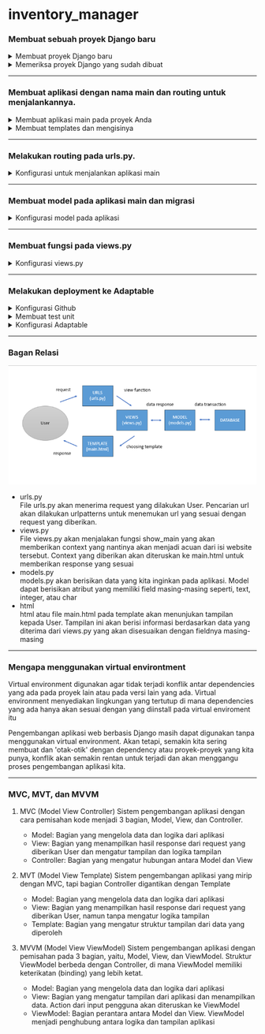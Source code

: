# inventory_manager

### Membuat sebuah proyek Django baru
<details>
<summary> Membuat proyek Django baru </summary>
  
1. Buat sebuah direktori (_folder_) baru di tempat yang ada inginkan dengan nama `inventory_manager`
2. Klik kanan pada folder yang telah Anda buat dan pilih `Copy as path`
3. Tekan Win + X dan pilih 'Terminal (Admin)'
4. Pada Terminal ketik 'cd' dan tekan Ctrl + V untuk _paste_ alamat dari direktori yang sudah kita buat. Tampilan dari kode Anda harusnya terlihat sepeti ini:
```
cd "C:\Users\direktoriAnda\inventory_manager"
```
- Tekan enter untuk pindah ke direktori `inventory_manager` pada Terminal.
5. Buat virtual environment baru dengan perintah berikut
```
 python -m venv env
```
6. Aktivasi virtual environment dengan perintah berikut
```
 env\Scripts\activate.bat
```
<p align="center"> atau </p>

```
 env\Scripts\activate
```
- Jika virtual environment sudah menyala akan ditandai dengan `(env)` pada Terminal
7. Dalam direktori yang sama buat sebuah file `requirements.txt` yang berisi dependencies:
```
django
gunicorn
whitenoise
psycopg2-binary
requests
urllib3
```
8. Pastikan virtual environment menyala dan install dependencies dengan perintah berikut:
  ```
    pip install -r requirements.txt
  ```
9. Buat proyek Django baru dengan nama `inventory_manager` dengan perintah berikut:
  ```
    django-admin startproject invenetory .
  ```
10. Tambahkan `*` ke `ALLOWED_HOST` di `settings.py` untuk keperluan deployment dengan perintah berikut
 ```
 ...
 ALLOWED_HOSTS = ["*"]
 ...

 ```
</details>
<details>
<summary> Memeriksa proyek Django yang sudah dibuat </summary>

1. Jalankan server untuk mengecek apakah proyek Django sudah berjalan. 
```
python manage.py runserver
```
2. Buka `http://localhost:8000` di peramban Anda. Jika ada animasi roket maka proyek Django Anda sudah berjalan.

</details>

---
### Membuat aplikasi dengan nama main dan routing untuk menjalankannya.
<details>
<summary> Membuat aplikasi main pada proyek Anda </summary>
  
  1. Buka terminal di direktori proyek Django Anda dan jalakan virtual environment
  
  ```
  cd "C:\Users\direktoriAnda\inventory_manager"
  env\Scripts\activate.bat
  ```

2. Buat aplikasi main dengan perintah berikut.
  ```
  python manage.py startapp main
  ```
3. Tambahkan aplikasi main ke INSTALLED_APPS di settings.py inventory_manager agar aplikasi tersebut dapat diakses

```python
INSTALLED_APPS = [
...,
'main',
...
]    
```
</details>
<details>
<summary> Membuat templates dan mengisinya </summary>
  
1. Buat direktori baru bernama `templates` pada direktori `main`
2. Buat sebuah file baru bernama `main.html` yang berisi
  
```
<h1>Inventory Manager 00</h1>

<h5>Nama: </h5>
<p>{{ myName }}<p>
<h5>Kelas: </h5>
<p>{{ class }}<p>
<h5>Nama Aplikasi: </h5>
<p>{{ appName }}<p>

<h5>Nama Produk: </h5>
<p>{{ name }}<p>
<h5>Jumlah: </h5>
<p>{{ amount }}<p>
<h5>Deskripsi: </h5>
<p>{{ description }}<p>
```

- Sesuaikan isi `main.html` dengan preferensi Anda
</details>

---
### Melakukan routing pada urls.py.
<details>
<summary> Konfigurasi untuk menjalankan aplikasi main </summary>

1. Buat file baru bernama `urls.py` pada direktori `main`
```
from django.urls import path #Definisi pola URL
from main.views import show_main #Fungsi dari views.py untuk tampilan

app_name = 'main'

urlpatterns = [
    path('', show_main, name='show_main'),
]
```
2. Buka direktori `inventory_manager` dan cari file `urls.py` (berbeda dari file di direktori `main`)
3. Tambahkan fungsi `include` dengan perintah
```
...
from django.urls import path, include 
...
```

4. Tambahkan rute url yang akan mengarahkan tampilan ke `main `
```
urlpatterns = [
...
path('main/', include('main.urls')),
...
]
```
</details>

---
### Membuat model pada aplikasi main dan migrasi
<details>
<summary> Konfigurasi model pada aplikasi </summary>

1. Buat model dengan cara membuka direktori aplikasi main di `models.py`
```
from django.db import models

# Create your models here.

class Product(models.Model):
    name = models.CharField(max_length=255)
    amount = models.IntegerField()
    description = models.TextField()
    price = models.IntegerField(default=0)
```

2. Lakukan migrasi agar perubahan model dapat tersimpan
```
python manage.py makemigrations
python manage.py migrate
```
</details>

---
### Membuat fungsi pada views.py
<details>
<summary> Konfigurasi views.py</summary>

1. Buka file `views.py` di direktori `main` dan tambahkan kode beikut
```
from django.shortcuts import render

# Create your views here.
def show_main(request):
    context = {
        'myName' : 'Arya Kusuma Daniswara',
        'class' : 'PBP B',
        'appName' : 'inventory00',
        'name': 'Botol',
        'amount': '2',
        'description' : 'Botol 500 ml yang sangat bagus'
    }

    return render(request, "main.html", context)
```
- File `views.py` akan melengkapi template `main.html` yang sudah dibuat
</details>

---
### Melakukan deployment ke Adaptable 
<details>
<summary> Konfigurasi Github</summary>

1. Buat repositori baru dengan nama `inventory_manager`
2. Tambahkan file `.gitignore`
 ```
  # Django
  *.log
  *.pot
  *.pyc
  __pycache__
  db.sqlite3
  media

  # Backup files
  *.bak 

  # If you are using PyCharm
  # User-specific stuff
  .idea/**/workspace.xml
  .idea/**/tasks.xml
  .idea/**/usage.statistics.xml
  .idea/**/dictionaries
  .idea/**/shelf

  # AWS User-specific
  .idea/**/aws.xml

  # Generated files
  .idea/**/contentModel.xml

  # Sensitive or high-churn files
  .idea/**/dataSources/
  .idea/**/dataSources.ids
  .idea/**/dataSources.local.xml
  .idea/**/sqlDataSources.xml
  .idea/**/dynamic.xml
  .idea/**/uiDesigner.xml
  .idea/**/dbnavigator.xml

  # Gradle
  .idea/**/gradle.xml
  .idea/**/libraries

  # File-based project format
  *.iws

  # IntelliJ
  out/

  # JIRA plugin
  atlassian-ide-plugin.xml

  # Python
  *.py[cod] 
  *$py.class 

  # Distribution / packaging 
  .Python build/ 
  develop-eggs/ 
  dist/ 
  downloads/ 
  eggs/ 
  .eggs/ 
  lib/ 
  lib64/ 
  parts/ 
  sdist/ 
  var/ 
  wheels/ 
  *.egg-info/ 
  .installed.cfg 
  *.egg 
  *.manifest 
  *.spec 

  # Installer logs 
  pip-log.txt 
  pip-delete-this-directory.txt 

  # Unit test / coverage reports 
  htmlcov/ 
  .tox/ 
  .coverage 
  .coverage.* 
  .cache 
  .pytest_cache/ 
  nosetests.xml 
  coverage.xml 
  *.cover 
  .hypothesis/ 

  # Jupyter Notebook 
  .ipynb_checkpoints 

  # pyenv 
  .python-version 

  # celery 
  celerybeat-schedule.* 

  # SageMath parsed files 
  *.sage.py 

  # Environments 
  .env 
  .venv 
  env/ 
  venv/ 
  ENV/ 
  env.bak/ 
  venv.bak/ 

  # mkdocs documentation 
  /site 

  # mypy 
  .mypy_cache/ 

  # Sublime Text
  *.tmlanguage.cache 
  *.tmPreferences.cache 
  *.stTheme.cache 
  *.sublime-workspace 
  *.sublime-project 

  # sftp configuration file 
  sftp-config.json 

  # Package control specific files Package 
  Control.last-run 
  Control.ca-list 
  Control.ca-bundle 
  Control.system-ca-bundle 
  GitHub.sublime-settings 

  # Visual Studio Code
  .vscode/* 
  !.vscode/settings.json 
  !.vscode/tasks.json 
  !.vscode/launch.json 
  !.vscode/extensions.json 
  .history
  ```

3. Inisiasi git directory, tambahkan perubahan, _push_, dan _commit_
    ```
    git init
    git remote add origin https://github.com/aryakdaniswara/inventory_manager.git
    git branch -M main
    git add .
    git commit -m "<pesan>"
    git push origin main

    ```
</details>
<details>
<summary> Membuat test unit </summary>

1. Buat test unit dengan membuka file `tests.py` di direktori main
```
  from django.test import TestCase, Client

  class mainTest(TestCase):
      def test_main_url_is_exist(self):
          response = Client().get('/main/')
          self.assertEqual(response.status_code, 200)

      def test_main_using_main_template(self):
          response = Client().get('/main/')
          self.assertTemplateUsed(response, 'main.html')
  ```
2. Jalankan tes dengan perintah
  ```
  python manage.py test
  ```
</details>
<details>
<summary> Konfigurasi Adaptable </summary>

1. Buka situs https://adaptable.io/ dan login menggunakan github Anda
2. Klik `New app` dan pilih `Connect an Existing Repository`
3. Pilih repositori github `inventotry_manager` yang telah Anda buat
4. Pilih branch `main`
5. Pilih `python app template`
6. Pilih `PostgeSQL`
7. Pilih versi python yang Anda gunakan misal `3.11`
8. Isi start command dengan `start command sebagai berikut `python manage.py migrate && gunicorn inventory_manager.wsgi`
9. Pilih nama domain yang Anda inginkan
10. Centang `HTTP Listener Port
</details>

---
### Bagan Relasi
<img src=bagan.png>

- urls.py <div>
  File urls.py akan menerima request yang dilakukan User. Pencarian url akan dilakukan urlpatterns untuk menemukan url yang sesuai dengan request yang diberikan.
- views.py <div>
  File views.py akan menjalakan fungsi show_main yang akan memberikan context yang nantinya akan menjadi acuan dari isi website tersebut. Context yang diberikan akan diteruskan ke main.html untuk memberikan response yang sesuai
- models.py <div>
  models.py akan berisikan data yang kita inginkan pada aplikasi. Model dapat berisikan atribut yang memiliki field masing-masing seperti, text, integer, atau char
- html <div>
  html atau file main.html pada template akan menunjukan tampilan kepada User. Tampilan ini akan berisi informasi berdasarkan data yang diterima dari views.py yang akan disesuaikan dengan fieldnya masing-masing
---

### Mengapa menggunakan virtual environtment
Virtual environment digunakan agar tidak terjadi konflik antar dependencies yang ada pada proyek lain atau pada versi lain yang ada. Virtual environment menyediakan lingkungan yang tertutup di mana dependencies yang ada hanya akan sesuai dengan yang diinstall pada virtual enviroment itu

Pengembangan aplikasi web berbasis Django masih dapat digunakan tanpa menggunakan virtual environment. Akan tetapi, semakin kita sering membuat dan 'otak-otik' dengan dependency atau proyek-proyek yang kita punya, konflik akan semakin rentan untuk terjadi dan akan menggangu proses pengembangan aplikasi kita.

---

### MVC, MVT, dan MVVM
1. MVC (Model View Controller)
   Sistem pengembangan aplikasi dengan cara pemisahan kode menjadi 3 bagian, Model, View, dan Controller.
   - Model: Bagian yang mengelola data dan logika dari aplikasi
   - View: Bagian yang menampilkan hasil response dari request yang diberikan User dan mengatur tampilan dan logika tampilan
   - Controller: Bagian yang mengatur hubungan antara Model dan View
  
2. MVT (Model View Template)
   Sistem pengembangan aplikasi yang mirip dengan MVC, tapi bagian Controller digantikan dengan Template
    - Model: Bagian yang mengelola data dan logika dari aplikasi
   - View: Bagian yang menampilkan hasil response dari request yang diberikan User, namun tanpa mengatur logika tampilan
   - Template: Bagian yang mengatur struktur tampilan dari data yang diperoleh

3. MVVM (Model View ViewModel)
   Sistem pengembangan aplikasi dengan pemisahan pada 3 bagian, yaitu, Model, View, dan ViewModel. Struktur ViewModel berbeda dengan Controller, di mana ViewModel memiliki keterikatan (binding) yang lebih ketat.
   - Model: Bagian yang mengelola data dan logika dari aplikasi
   - View: Bagian yang mengatur tampilan dari aplikasi dan menampilkan data. Action dari input pengguna akan diteruskan ke ViewModel
   - ViewModel: Bagian perantara antara Model dan View. ViewModel menjadi penghubung antara logika dan tampilan aplikasi
  








